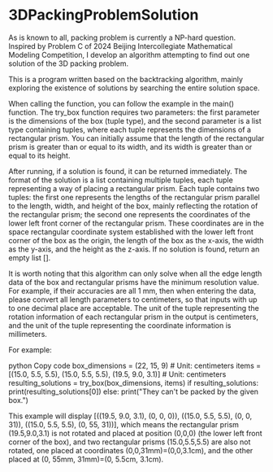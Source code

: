 # 3DPackingProblemSolution
As is known to all, packing problem is currently a NP-hard question. Inspired by Problem C of 2024 Beijing Intercollegiate Mathematical Modeling Competition, I develop an algorithm attempting to find out one solution of the 3D packing problem.


This is a program written based on the backtracking algorithm, mainly exploring the existence of solutions by searching the entire solution space.

When calling the function, you can follow the example in the main() function. The try_box function requires two parameters: the first parameter is the dimensions of the box (tuple type), and the second parameter is a list type containing tuples, where each tuple represents the dimensions of a rectangular prism. You can initially assume that the length of the rectangular prism is greater than or equal to its width, and its width is greater than or equal to its height.

After running, if a solution is found, it can be returned immediately. The format of the solution is a list containing multiple tuples, each tuple representing a way of placing a rectangular prism. Each tuple contains two tuples: the first one represents the lengths of the rectangular prism parallel to the length, width, and height of the box, mainly reflecting the rotation of the rectangular prism; the second one represents the coordinates of the lower left front corner of the rectangular prism. These coordinates are in the space rectangular coordinate system established with the lower left front corner of the box as the origin, the length of the box as the x-axis, the width as the y-axis, and the height as the z-axis. If no solution is found, return an empty list [].

It is worth noting that this algorithm can only solve when all the edge length data of the box and rectangular prisms have the minimum resolution value. For example, if their accuracies are all 1 mm, then when entering the data, please convert all length parameters to centimeters, so that inputs with up to one decimal place are acceptable. The unit of the tuple representing the rotation information of each rectangular prism in the output is centimeters, and the unit of the tuple representing the coordinate information is millimeters.

For example:

python
Copy code
box_dimensions = (22, 15, 9)  # Unit: centimeters
items = [(15.0, 5.5, 5.5), (15.0, 5.5, 5.5), (19.5, 9.0, 3.1)]  # Unit: centimeters
resulting_solutions = try_box(box_dimensions, items)
if resulting_solutions:
    print(resulting_solutions[0])
else:
    print("They can't be packed by the given box.")
    
This example will display [((19.5, 9.0, 3.1), (0, 0, 0)), ((15.0, 5.5, 5.5), (0, 0, 31)), ((15.0, 5.5, 5.5), (0, 55, 31))], which means the rectangular prism (19.5,9.0,3.1) is not rotated and placed at position (0,0,0) (the lower left front corner of the box), and two rectangular prisms (15.0,5.5,5.5) are also not rotated, one placed at coordinates (0,0,31mm)=(0,0,3.1cm), and the other placed at (0, 55mm, 31mm)=(0, 5.5cm, 3.1cm).
